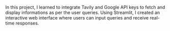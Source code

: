 In this project, I learned to integrate Tavily and Google API keys to fetch and display informations as per the user queries. Using Streamlit, I created an interactive web interface where users can input queries and receive real-time responses.
